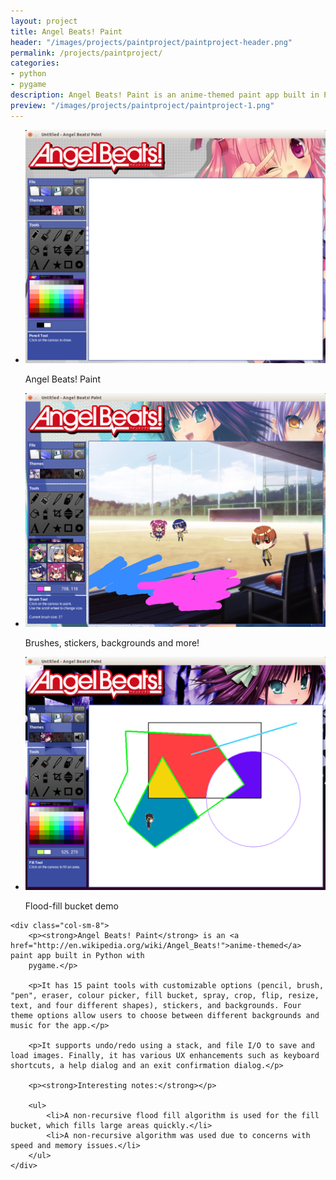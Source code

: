 ```yaml
---
layout: project
title: Angel Beats! Paint
header: "/images/projects/paintproject/paintproject-header.png"
permalink: /projects/paintproject/
categories:
- python
- pygame
description: Angel Beats! Paint is an anime-themed paint app built in Python with pygame.
preview: "/images/projects/paintproject/paintproject-1.png"
---
```


<script>
$(function() {
    $(".rslides").responsiveSlides({timeout: 3500, maxwidth:500});
});
</script>

<div class="row">
    <div class="col-sm-4">
        <ul class="rslides">
            <li>
                <img src="/images/projects/paintproject/paintproject-1.png"/>
                <p class="caption">Angel Beats! Paint</p>
            </li>
            <li>
                <img src="/images/projects/paintproject/paintproject-2.png" alt=""/>
                <p class="caption">Brushes, stickers, backgrounds and more!</p>
            </li>
            <li>
                <img src="/images/projects/paintproject/paintproject-3.png" alt=""/>
                <p class="caption">Flood-fill bucket demo</p>
            </li>
        </ul>
    </div>

    <div class="col-sm-8">
        <p><strong>Angel Beats! Paint</strong> is an <a href="http://en.wikipedia.org/wiki/Angel_Beats!">anime-themed</a> paint app built in Python with
        pygame.</p>

        <p>It has 15 paint tools with customizable options (pencil, brush, "pen", eraser, colour picker, fill bucket, spray, crop, flip, resize, text, and four different shapes), stickers, and backgrounds. Four theme options allow users to choose between different backgrounds and music for the app.</p>

        <p>It supports undo/redo using a stack, and file I/O to save and load images. Finally, it has various UX enhancements such as keyboard shortcuts, a help dialog and an exit confirmation dialog.</p>

        <p><strong>Interesting notes:</strong></p>

        <ul>
            <li>A non-recursive flood fill algorithm is used for the fill bucket, which fills large areas quickly.</li>
            <li>A non-recursive algorithm was used due to concerns with speed and memory issues.</li>
        </ul>
    </div>

</div>